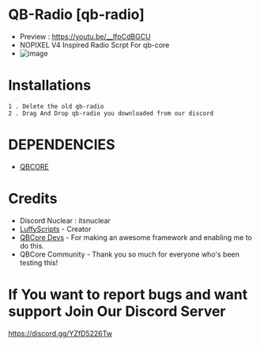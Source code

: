 # QB-Radio [qb-radio]
* Preview : https://youtu.be/__lfpCdBGCU
* NOPIXEL V4 Inspired Radio Scrpt For qb-core
* ![image](https://github.com/user-attachments/assets/7735ba5a-fa3d-4a02-8685-4bb9243fb1f9)



# Installations

```
1 . Delete the old qb-radio
2 . Drag And Drop qb-radio you downloaded from our discord
```

# DEPENDENCIES
* [QBCORE](https://github.com/qbcore-framework/)

# Credits
* Discord Nuclear : itsnuclear
* [LuffyScripts](https://github.com/LuffyV2) - Creator
* [QBCore Devs](https://github.com/qbcore-framework/) - For making an awesome framework and enabling me to do this.
* QBCore Community - Thank you so much for everyone who's been testing this!

# If You want to report bugs and want support Join Our Discord Server 
https://discord.gg/YZfD5226Tw
